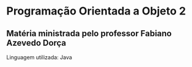 # Programação Orientada a Objeto 2

## Matéria ministrada pelo professor Fabiano Azevedo Dorça 

Linguagem utilizada: Java
